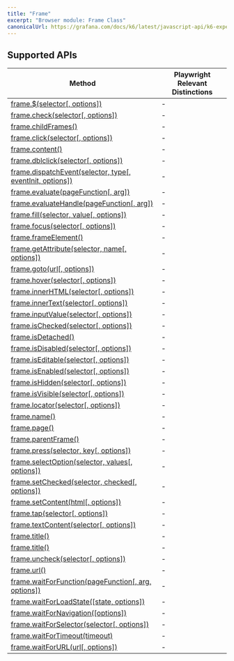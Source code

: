 ```yaml
---
title: "Frame"
excerpt: "Browser module: Frame Class"
canonicalUrl: https://grafana.com/docs/k6/latest/javascript-api/k6-experimental/browser/frame/
---
```


<BrowserDocsWIP/>

## Supported APIs

| Method | Playwright Relevant Distinctions |
| - |  - |
| <a href="https://playwright.dev/docs/api/class-frame#frame-query-selector" target="_blank" >frame.$(selector[, options])</a> | - |
| <a href="https://playwright.dev/docs/api/class-frame#frame-check" target="_blank" >frame.check(selector[, options])</a> | - |
| <a href="https://playwright.dev/docs/api/class-frame#frame-child-frames" target="_blank" >frame.childFrames()</a> | - |
| <a href="https://playwright.dev/docs/api/class-frame#frame-click" target="_blank" >frame.click(selector[, options])</a> | - |
| <a href="https://playwright.dev/docs/api/class-frame#frame-content" target="_blank" >frame.content()</a> | - |
| <a href="https://playwright.dev/docs/api/class-frame#frame-dblclick" target="_blank" >frame.dblclick(selector[, options])</a> | - |
| <a href="https://playwright.dev/docs/api/class-frame#frame-dispatch-event" target="_blank" >frame.dispatchEvent(selector, type[, eventInit, options])</a> | - |
| <a href="https://playwright.dev/docs/api/class-frame#frame-evaluate" target="_blank" >frame.evaluate(pageFunction[, arg])</a> | - |
| <a href="https://playwright.dev/docs/api/class-frame#frame-evaluate-handle" target="_blank" >frame.evaluateHandle(pageFunction[, arg])</a> | - |
| <a href="https://playwright.dev/docs/api/class-frame#frame-fill" target="_blank" >frame.fill(selector, value[, options])</a> | - |
| <a href="https://playwright.dev/docs/api/class-frame#frame-focus" target="_blank" >frame.focus(selector[, options])</a> | - |
| <a href="https://playwright.dev/docs/api/class-frame#frame-frame-element" target="_blank" >frame.frameElement()</a> | - |
| <a href="https://playwright.dev/docs/api/class-frame#frame-get-attribute" target="_blank" >frame.getAttribute(selector, name[, options])</a> | - |
| <a href="https://playwright.dev/docs/api/class-frame#frame-goto" target="_blank" >frame.goto(url[, options])</a> | - |
| <a href="https://playwright.dev/docs/api/class-frame#frame-hover" target="_blank" >frame.hover(selector[, options])</a> | - |
| <a href="https://playwright.dev/docs/api/class-frame#frame-inner-html" target="_blank" >frame.innerHTML(selector[, options])</a> | - |
| <a href="https://playwright.dev/docs/api/class-frame#frame-inner-text" target="_blank" >frame.innerText(selector[, options])</a> | - |
| <a href="https://playwright.dev/docs/api/class-frame#frame-input-value" target="_blank" >frame.inputValue(selector[, options])</a> | - |
| <a href="https://playwright.dev/docs/api/class-frame#frame-is-checked" target="_blank" >frame.isChecked(selector[, options])</a> | - |
| <a href="https://playwright.dev/docs/api/class-frame#frame-is-detached" target="_blank" >frame.isDetached()</a> | - |
| <a href="https://playwright.dev/docs/api/class-frame#frame-is-disabled" target="_blank" >frame.isDisabled(selector[, options])</a> | - |
| <a href="https://playwright.dev/docs/api/class-frame#frame-is-editable" target="_blank" >frame.isEditable(selector[, options])</a> | - |
| <a href="https://playwright.dev/docs/api/class-frame#frame-is-enabled" target="_blank" >frame.isEnabled(selector[, options])</a> | - |
| <a href="https://playwright.dev/docs/api/class-frame#frame-is-hidden" target="_blank" >frame.isHidden(selector[, options])</a> | - |
| <a href="https://playwright.dev/docs/api/class-frame#frame-is-visible" target="_blank" >frame.isVisible(selector[, options])</a> | - |
| <a href="https://playwright.dev/docs/api/class-frame#frame-locator" target="_blank" >frame.locator(selector[, options])</a> | - |
| <a href="https://playwright.dev/docs/api/class-frame#frame-name" target="_blank" >frame.name()</a> | - |
| <a href="https://playwright.dev/docs/api/class-frame#frame-page" target="_blank" >frame.page()</a> | - |
| <a href="https://playwright.dev/docs/api/class-frame#frame-parent-frame" target="_blank" >frame.parentFrame()</a> | - |
| <a href="https://playwright.dev/docs/api/class-frame#frame-press" target="_blank" >frame.press(selector, key[, options])</a> | - |
| <a href="https://playwright.dev/docs/api/class-frame#frame-select-option" target="_blank" >frame.selectOption(selector, values[, options])</a> | - |
| <a href="https://playwright.dev/docs/api/class-frame#frame-set-checked" target="_blank" >frame.setChecked(selector, checked[, options])</a> | - |
| <a href="https://playwright.dev/docs/api/class-frame#frame-set-content" target="_blank" >frame.setContent(html[, options])</a> | - |
| <a href="https://playwright.dev/docs/api/class-frame#frame-tap" target="_blank" >frame.tap(selector[, options])</a> | - |
| <a href="https://playwright.dev/docs/api/class-frame#frame-text-content" target="_blank" >frame.textContent(selector[, options])</a> | - |
| <a href="https://playwright.dev/docs/api/class-frame#frame-title" target="_blank" >frame.title()</a> | - |
| <a href="https://playwright.dev/docs/api/class-frame#frame-type" target="_blank" >frame.title()</a> | - |
| <a href="https://playwright.dev/docs/api/class-frame#frame-uncheck" target="_blank" >frame.uncheck(selector[, options])</a> | - |
| <a href="https://playwright.dev/docs/api/class-frame#frame-url" target="_blank" >frame.url()</a> | - |
| <a href="https://playwright.dev/docs/api/class-frame#frame-wait-for-function" target="_blank" >frame.waitForFunction(pageFunction[, arg, options])</a> | - |
| <a href="https://playwright.dev/docs/api/class-frame#frame-wait-for-load-state" target="_blank" >frame.waitForLoadState([state, options])</a> | - |
| <a href="https://playwright.dev/docs/api/class-frame#frame-wait-for-navigation" target="_blank" >frame.waitForNavigation([options])</a> | - |
| <a href="https://playwright.dev/docs/api/class-frame#frame-wait-for-selector" target="_blank" >frame.waitForSelector(selector[, options])</a> | - |
| <a href="https://playwright.dev/docs/api/class-frame#frame-wait-for-timeout" target="_blank" >frame.waitForTimeout(timeout)</a> | - |
| <a href="https://playwright.dev/docs/api/class-frame#frame-wait-for-url" target="_blank" >frame.waitForURL(url[, options])</a> | - |
